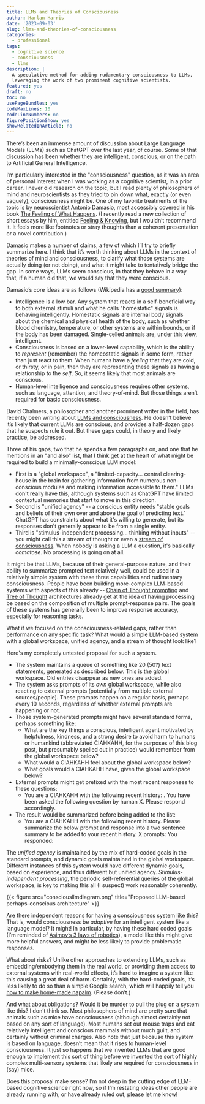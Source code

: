 ```yaml
---
title: LLMs and Theories of Consciousness
author: Harlan Harris
date: '2023-09-03'
slug: llms-and-theories-of-consciousness
categories:
  - professional
tags:
  - cognitive science
  - consciousness
  - llms
description: |
  A speculative method for adding rudamentary consciousness to LLMs,
  leveraging the work of two prominent cognitive scientists.
featured: yes
draft: no
toc: no
usePageBundles: yes
codeMaxLines: 10
codeLineNumbers: no
figurePositionShow: yes
showRelatedInArticle: no
---
```


There’s been an immense amount of discussion about Large Language Models (LLMs) 
such as ChatGPT over the last year, of course. Some of that discussion has been 
whether they are intelligent, conscious, or on the path to Artificial General 
Intelligence.

I’m particularly interested in the "consciousness" question, as it was an area 
of personal interest when I was working as a cognitive scientist, in a prior 
career. I never did research on the topic, but I read plenty of philosophers of 
mind and neuroscientists as they tried to pin down what, exactly (or even 
vaguely), consciousness might be. One of my favorite treatments of the topic is 
by neuroscientist Antonio Damasio, most accessibly covered in his book 
[The Feeling of What Happens](https://www.google.com/books/edition/The_Feeling_of_what_Happens/RSOPDHP9QekC).
(I recently read a new collection of short essays by him, entitled 
[Feeling & Knowing](https://www.google.com/books/edition/Feeling_Knowing/1KrpDwAAQBAJ),
but I wouldn’t recommend it. It feels more like footnotes or stray thoughts than
a coherent presentation or a novel contribution.) 

Damasio makes a number of claims, a few of which I’ll try to briefly summarize 
here. I think that it’s worth thinking about LLMs in the context of theories of
mind and consciousness, to clarify what those systems are actually doing (or not
doing), and what it might take to tentatively bridge the gap. In some ways, 
LLMs seem conscious, in that they behave in a way that, if a human did that, 
we would say that they were conscious.

Damasio’s core ideas are as follows (Wikipedia has a 
[good summary](https://en.wikipedia.org/wiki/Damasio%27s_theory_of_consciousness)):

* Intelligence is a low bar. Any system that reacts in a self-beneficial way to
both external stimuli and what he calls "homestatic" signals is behaving
intelligently. Homestatic signals are internal body signals about the chemical
and physical health of the body, such as whether blood chemistry, temperature,
or other systems are within bounds, or if the body has been damaged. 
Single-celled animals are, under this view, intelligent. 
* Consciousness is based on a lower-level capability, which is the ability to 
_represent_ (remember) the homeostatic signals in some form, rather than just 
react to them. When humans have a _feeling_ that they are cold, or thirsty, or 
in pain, then they are representing these signals as having a relationship to
the _self_. So, it seems likely that most animals are conscious.
* Human-level intelligence and consciousness requires other systems, such as 
language, attention, and theory-of-mind. But those things aren’t required for 
basic consciousness.

David Chalmers, a philosopher and another prominent writer in the field, 
has recently been writing about 
[LLMs and consciousness](https://www.bostonreview.net/articles/could-a-large-language-model-be-conscious/).  He doesn’t believe it’s likely that current LLMs are conscious, and 
provides a half-dozen gaps that he suspects rule it out. But these gaps could,
in theory and likely practice, be addressed. 

Three of his gaps, two that he spends a few paragraphs on, and one that he 
mentions in an "and also" list, that I think get at the heart of what might be
required to build a minimally-conscious LLM model:
 
* First is a "global workspace", a "limited-capacity... central clearing-house 
in the brain for gathering information from numerous non-conscious modules and
making information accessible to them." LLMs don't really have this, although
systems such as ChatGPT have limited contextual memories that start to move in
this direction.
* Second is "unified agency" -- a conscious entity needs "stable goals and 
beliefs of their own over and above the goal of predicting text." ChatGPT has
constraints about what it's willing to generate, but its responses don't
generally appear to be from a single entity.
* Third is "stimulus-independent processing... thinking without inputs" -- 
you might call this a stream of thought or even a 
[stream of consciousness](https://en.wikipedia.org/wiki/Stream_of_consciousness_(psychology)).
When nobody is asking a LLM a question, it's basically _comatose_. No processing
is going on at all.

It might be that LLMs, because of their general-purpose nature, and their 
ability to summarize prompted text relatively well, could be used in a 
relatively simple system with these three capabilities and rudimentary 
consciousness. People have been building more-complex LLM-based systems with 
aspects of this already -- 
[Chain of Thought prompting](https://arxiv.org/abs/2201.11903) and 
[Tree of Thought](https://arxiv.org/abs/2305.08291) architectures already get 
at the idea of having processing be based on the composition of multiple 
prompt-response pairs. The goals of these systems has generally been to 
improve response accuracy, especially for reasoning tasks.

What if we focused on the consciousness-related gaps, rather than performance 
on any specific task? What would a simple LLM-based system with a global 
workspace, unified agency, and a stream of thought look like? 

Here's my completely untested proposal for such a system. 

* The system maintains 
a queue of something like 20 (50?) text statements, generated as described below. 
This is the global workspace. Old entries disappear as new ones are added.
* The system asks prompts of its _own_ global workspace, while also reacting to 
external prompts (potentially from multiple external sources/people). These 
prompts happen on a regular basis, perhaps every 10 seconds, regardless of 
whether external prompts are happening or not. 
* Those system-generated prompts might have several standard forms, perhaps 
something like:
  + What are the key things a conscious, intelligent agent motivated by 
  helpfulness, kindness, and a strong desire to avoid harm to humans or 
  humankind (abbreviated CIAHKAHH, for the purposes of this blog post, but presumably 
  spelled out in practice) would remember from the global workspace below?
  + What would a CIAHKAHH feel about the global workspace below?
  + What goals would a CIAHKAHH have, given the global workspace below?
* External prompts might get prefixed with the most recent responses to these questions: 
  + You are a CIAHKAHH with the following recent history: <global workspace>. 
  You have been asked the following question by human X. 
  Please respond accordingly. <prompt>
* The result would be summarized before being added to the list:
  + You are a CIAHKAHH with the following recent history. <global workspace> 
  Please summarize the below prompt and response into a two sentence summary 
  to be added to your recent history. X prompts: <prompt> You responded: <response>

The _unified agency_ is maintained by the mix of hard-coded goals in the 
standard prompts, and dynamic goals maintained in the global workspace. 
Different instances of this system would have different dynamic goals, based on 
experience, and thus different but unified agency. 
_Stimulus-independent processing_, the periodic self-referential queries of 
the global workspace, is key to making this all (I suspect) work reasonably coherently.

{{< figure src="consciousllmdiagram.png" title="Proposed LLM-based perhaps-conscious architecture" >}}

Are there independent reasons for having a consciousness system like this? 
That is, would consciousness be _adaptive_ for an intelligent system like a 
language model? It might! In particular, by having these hard coded goals 
(I’m reminded of [Asimov’s 3 laws of robotics](https://en.wikipedia.org/wiki/Three_Laws_of_Robotics)), a model 
like this might give more helpful answers, and might be less likely to 
provide problematic responses. 

What about risks? Unlike other approaches to extending LLMs, such as 
embedding/embodying them in the real world, or providing them access to 
external systems with real-world effects, it’s hard to imagine a system like 
this causing a great deal of harm. Certainly, with the hard-coded goals, it’s 
less likely to do so than a simple Google search, which will happily tell you 
[how to make home-made napalm](https://www.google.com/search?q=how+to+make+napalm&oq=how+to+make+napalm).
(Please don’t.) 

And what about obligations? Would it be murder to pull the plug on a system 
like this? I don’t think so. Most philosophers of mind are pretty sure that 
animals such as mice have consciousness (although almost certainly not based 
on any sort of language). Most humans set out mouse traps and eat relatively 
intelligent and conscious mammals without much guilt, and certainly without 
criminal charges. Also note that just because this system is based on language, 
doesn’t mean that it rises to human-level consciousness. It just so happens 
that we invented LLMs that are good enough to implement this sort of thing
before we invented the sort of highly complex multi-sensory systems that likely 
are required for consciousness in (say) mice.

Does this proposal make sense? I’m not deep in the cutting edge of LLM-based 
cognitive science right now, so if I’m restating ideas other people are already 
running with, or have already ruled out, please let me know!
